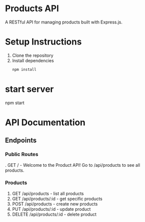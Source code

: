 # Products API

A RESTful API for managing products built with Express.js.


# Setup Instructions

1. Clone the repository
2. Install dependencies
   ```bash
   npm install

# start server

npm start

# API Documentation

## Endpoints

### Public Routes

. GET / - Welcome to the Product API! Go to /api/products to see all products.

### Products

1. GET /api/products - list all products
2. GET /api/products/:id - get specific products
3. POST /api/products - create new products
4. PUT /api/products/:id - update product
5. DELETE /api/products/:id - delete product

